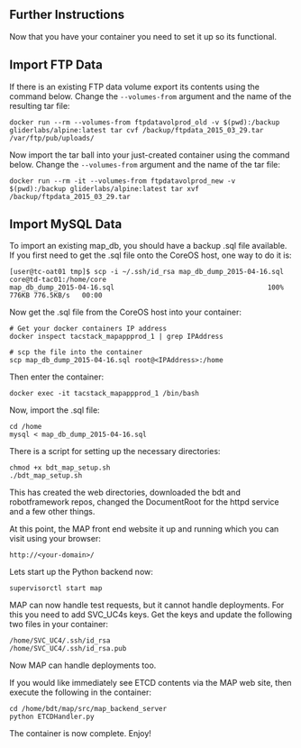 Further Instructions
-------------

Now that you have your container you need to set it up so its functional.

Import FTP Data
-------------

If there is an existing FTP data volume export its contents using the command below. Change the `--volumes-from` argument and the name of the resulting tar file:

    docker run --rm --volumes-from ftpdatavolprod_old -v $(pwd):/backup gliderlabs/alpine:latest tar cvf /backup/ftpdata_2015_03_29.tar /var/ftp/pub/uploads/

Now import the tar ball into your just-created container using the command below. Change the `--volumes-from` argument and the name of the tar file:

    docker run --rm -it --volumes-from ftpdatavolprod_new -v $(pwd):/backup gliderlabs/alpine:latest tar xvf /backup/ftpdata_2015_03_29.tar

Import MySQL Data
-------------

To import an existing map_db, you should have a backup .sql file available. If you first need to get the .sql file onto the CoreOS host, one way to do it is:

    [user@tc-oat01 tmp]$ scp -i ~/.ssh/id_rsa map_db_dump_2015-04-16.sql core@td-tac01:/home/core
    map_db_dump_2015-04-16.sql                                      100%  776KB 776.5KB/s   00:00

Now get the .sql file from the CoreOS host into your container:

    # Get your docker containers IP address
    docker inspect tacstack_mapappprod_1 | grep IPAddress

    # scp the file into the container
    scp map_db_dump_2015-04-16.sql root@<IPAddress>:/home

Then enter the container:

    docker exec -it tacstack_mapappprod_1 /bin/bash

Now, import the .sql file:

    cd /home
    mysql < map_db_dump_2015-04-16.sql

There is a script for setting up the necessary directories:

    chmod +x bdt_map_setup.sh
    ./bdt_map_setup.sh

This has created the web directories, downloaded the bdt and robotframework repos,
changed the DocumentRoot for the httpd service and a few other things.

At this point, the MAP front end website it up and running which you can visit using your browser:

    http://<your-domain>/

Lets start up the Python backend now:

    supervisorctl start map

MAP can now handle test requests, but it cannot handle deployments. For this you need to add SVC_UC4s
keys. Get the keys and update the following two files in your container:

    /home/SVC_UC4/.ssh/id_rsa
    /home/SVC_UC4/.ssh/id_rsa.pub

Now MAP can handle deployments too.

If you would like immediately see ETCD contents via the MAP web site, then execute the following in the container:

    cd /home/bdt/map/src/map_backend_server
    python ETCDHandler.py

The container is now complete. Enjoy!
